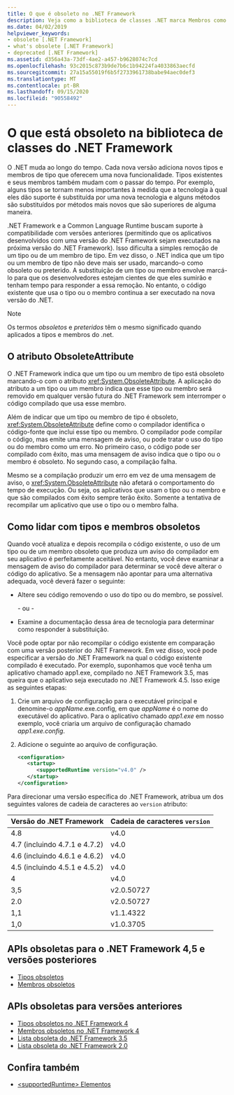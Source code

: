 ```yaml
---
title: O que é obsoleto no .NET Framework
description: Veja como a biblioteca de classes .NET marca Membros como obsoletos. Entenda o atributo ObsoleteAttribute, como lidar com tipos e membros obsoletos e muito mais.
ms.date: 04/02/2019
helpviewer_keywords:
- obsolete [.NET Framework]
- what's obsolete [.NET Framework]
- deprecated [.NET Framework]
ms.assetid: d356a43a-73df-4ae2-a457-b9628074c7cd
ms.openlocfilehash: 93c2015c873b9de7b6c1b94224fa4033863aecfd
ms.sourcegitcommit: 27a15a55019f6b5f2733961738babe94aec0def3
ms.translationtype: MT
ms.contentlocale: pt-BR
ms.lasthandoff: 09/15/2020
ms.locfileid: "90558492"
---
```

# <a name="whats-obsolete-in-the-net-framework-class-library"></a>O que está obsoleto na biblioteca de classes do .NET Framework

O .NET muda ao longo do tempo. Cada nova versão adiciona novos tipos e membros de tipo que oferecem uma nova funcionalidade. Tipos existentes e seus membros também mudam com o passar do tempo. Por exemplo, alguns tipos se tornam menos importantes à medida que a tecnologia à qual eles dão suporte é substituída por uma nova tecnologia e alguns métodos são substituídos por métodos mais novos que são superiores de alguma maneira.

.NET Framework e a Common Language Runtime buscam suporte à compatibilidade com versões anteriores (permitindo que os aplicativos desenvolvidos com uma versão do .NET Framework sejam executados na próxima versão do .NET Framework). Isso dificulta a simples remoção de um tipo ou de um membro de tipo. Em vez disso, o .NET indica que um tipo ou um membro de tipo não deve mais ser usado, marcando-o como obsoleto ou preterido. A substituição de um tipo ou membro envolve marcá-lo para que os desenvolvedores estejam cientes de que eles sumirão e tenham tempo para responder a essa remoção. No entanto, o código existente que usa o tipo ou o membro continua a ser executado na nova versão do .NET.

> [!NOTE]
> Os termos *obsoletos* e *preteridos* têm o mesmo significado quando aplicados a tipos e membros do .net.

## <a name="the-obsoleteattribute-attribute"></a>O atributo ObsoleteAttribute

O .NET Framework indica que um tipo ou um membro de tipo está obsoleto marcando-o com o atributo <xref:System.ObsoleteAttribute>. A aplicação do atributo a um tipo ou um membro indica que esse tipo ou membro será removido em qualquer versão futura do .NET Framework sem interromper o código compilado que usa esse membro.

Além de indicar que um tipo ou membro de tipo é obsoleto, <xref:System.ObsoleteAttribute> define como o compilador identifica o código-fonte que inclui esse tipo ou membro. O compilador pode compilar o código, mas emite uma mensagem de aviso, ou pode tratar o uso do tipo ou do membro como um erro. No primeiro caso, o código pode ser compilado com êxito, mas uma mensagem de aviso indica que o tipo ou o membro é obsoleto. No segundo caso, a compilação falha.

Mesmo se a compilação produzir um erro em vez de uma mensagem de aviso, o <xref:System.ObsoleteAttribute> não afetará o comportamento do tempo de execução. Ou seja, os aplicativos que usam o tipo ou o membro e que são compilados com êxito sempre terão êxito. Somente a tentativa de recompilar um aplicativo que use o tipo ou o membro falha.

## <a name="how-to-handle-obsolete-types-and-members"></a>Como lidar com tipos e membros obsoletos

Quando você atualiza e depois recompila o código existente, o uso de um tipo ou de um membro obsoleto que produza um aviso do compilador em seu aplicativo é perfeitamente aceitável. No entanto, você deve examinar a mensagem de aviso do compilador para determinar se você deve alterar o código do aplicativo. Se a mensagem não apontar para uma alternativa adequada, você deverá fazer o seguinte:

- Altere seu código removendo o uso do tipo ou do membro, se possível.

     - ou -

- Examine a documentação dessa área de tecnologia para determinar como responder à substituição.

Você pode optar por não recompilar o código existente em comparação com uma versão posterior do .NET Framework. Em vez disso, você pode especificar a versão do .NET Framework na qual o código existente compilado é executado. Por exemplo, suponhamos que você tenha um aplicativo chamado app1.exe, compilado no .NET Framework 3.5, mas queira que o aplicativo seja executado no .NET Framework 4.5. Isso exige as seguintes etapas:

1. Crie um arquivo de configuração para o executável principal e denomine-o *appName*.exe.config, em que *appName* é o nome do executável do aplicativo. Para o aplicativo chamado *app1.exe* em nosso exemplo, você criaria um arquivo de configuração chamado *app1.exe.config*.

2. Adicione o seguinte ao arquivo de configuração.

    ```xml
    <configuration>
       <startup>
          <supportedRuntime version="v4.0" />
       </startup>
    </configuration>
    ```

Para direcionar uma versão específica do .NET Framework, atribua um dos seguintes valores de cadeia de caracteres ao `version` atributo:

|Versão do .NET Framework|Cadeia de caracteres `version`|
|-|-|
|4.8|v4.0|
|4.7 (incluindo 4.7.1 e 4.7.2)|v4.0|
|4.6 (incluindo 4.6.1 e 4.6.2)|v4.0|
|4.5 (incluindo 4.5.1 e 4.5.2)|v4.0|
|4|v4.0|
|3,5|v2.0.50727|
|2.0|v2.0.50727|
|1,1|v1.1.4322|
|1,0|v1.0.3705|

## <a name="obsolete-apis-for-net-framework-45-and-later-versions"></a>APIs obsoletas para o .NET Framework 4,5 e versões posteriores

- [Tipos obsoletos](obsolete-types.md)
- [Membros obsoletos](obsolete-members.md)

## <a name="obsolete-apis-for-previous-versions"></a>APIs obsoletas para versões anteriores

- [Tipos obsoletos no .NET Framework 4](/previous-versions/dotnet/netframework-4.0/ee461503(v=vs.100))
- [Membros obsoletos no .NET Framework 4](/previous-versions/dotnet/netframework-4.0/ee471421(v=vs.100))
- [Lista obsoleta do .NET Framework 3.5](/previous-versions/cc835481(v=msdn.10))
- [Lista obsoleta do .NET Framework 2.0](/previous-versions/aa497286(v=msdn.10))

## <a name="see-also"></a>Confira também

- [\<supportedRuntime> Elementos](../configure-apps/file-schema/startup/supportedruntime-element.md)
